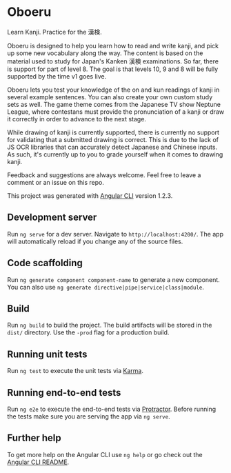 # Oboeru
Learn Kanji. Practice for the 漢検.

Oboeru is designed to help you learn how to read and write kanji, and pick up some new vocabulary along the way.
The content is based on the material used to study for Japan's Kanken 漢検 examinations. So far, there is support for part of level 8. The goal is that levels 10, 9 and 8 will be fully supported by the time v1 goes live.

Oboeru lets you test your knowledge of the on and kun readings of kanji in several example sentences. You can also create your own custom study sets as well. The game theme comes from the Japanese TV show Neptune League, where contestans must provide the pronunciation of a kanji or draw it correctly in order to advance to the next stage.

While drawing of kanji is currently supported, there is currently no support for validating that a submitted drawing is correct. This is due to the lack of JS OCR libraries that can accurately detect Japanese and Chinese inputs. As such, it's currently up to you to grade yourself when it comes to drawing kanji.

Feedback and suggestions are always welcome. Feel free to leave a comment or an issue on this repo.

This project was generated with [Angular CLI](https://github.com/angular/angular-cli) version 1.2.3.

## Development server

Run `ng serve` for a dev server. Navigate to `http://localhost:4200/`. The app will automatically reload if you change any of the source files.

## Code scaffolding

Run `ng generate component component-name` to generate a new component. You can also use `ng generate directive|pipe|service|class|module`.

## Build

Run `ng build` to build the project. The build artifacts will be stored in the `dist/` directory. Use the `-prod` flag for a production build.

## Running unit tests

Run `ng test` to execute the unit tests via [Karma](https://karma-runner.github.io).

## Running end-to-end tests

Run `ng e2e` to execute the end-to-end tests via [Protractor](http://www.protractortest.org/).
Before running the tests make sure you are serving the app via `ng serve`.

## Further help

To get more help on the Angular CLI use `ng help` or go check out the [Angular CLI README](https://github.com/angular/angular-cli/blob/master/README.md).

